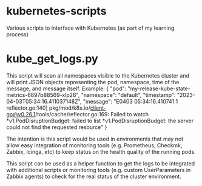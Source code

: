 # kubernetes-scripts
Various scripts to interface with Kubernetes (as part of my learning process)

# kube_get_logs.py
This script will scan all namespaces visible to the Kubernetes cluster and will print JSON objects representing the pod, namespace, time of the message, and message itself.
Example:
{
  "pod": "my-release-kube-state-metrics-6897b88569-xlp26",
  "namespace": "default",
  "timestamp": "2023-04-03T05:34:16.411037148Z",
  "message": "E0403 05:34:16.410741 1 reflector.go:140] pkg/mod/k8s.io/client-go@v0.26.1/tools/cache/reflector.go:169: Failed to watch *v1.PodDisruptionBudget: failed to list *v1.PodDisruptionBudget: the server could not find the requested resource"
}

The intention is this script would be used in environments that may not allow easy integration of monitoring tools (e.g. Prometheus, Checkmk, Zabbix, Icinga, etc) to keep status on the health quality of the running pods.

This script can be used as a helper function to get the logs to be integrated with additional scripts or monitoring tools (e.g. custom UserParameters in Zabbix agents) to check for the real status of the cluster environment.

